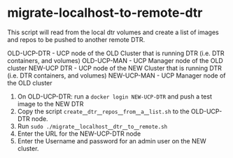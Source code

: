 # migrate-localhost-to-remote-dtr

This script will read from the local dtr volumes and create a list of images and repos to be pushed to another remote DTR.

OLD-UCP-DTR - UCP node of the OLD Cluster that is running DTR (i.e. DTR containers, and volumes)
OLD-UCP-MAN - UCP Manager node of the OLD cluster
NEW-UCP DTR - UCP node of the NEW Cluster that is running DTR (i.e. DTR containers, and volumes)
NEW-UCP-MAN - UCP Manager node of the OLD cluster

1. On OLD-UCP-DTR: run a `docker login NEW-UCP-DTR` and push a test image to the NEW DTR
2. Copy the script `create⎽dtr⎽repos⎽from⎽a⎽list.sh` to the OLD-UCP-DTR node.
3. Run `sudo ./migrate⎽localhost⎽dtr⎽to⎽remote.sh`
4. Enter the URL for the NEW-UCP-DTR node
5. Enter the Username and password for an admin user on the NEW cluster.


